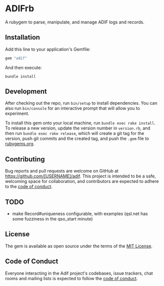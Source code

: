 # ADIFrb

A rubygem to parse, manipulate, and manage ADIF logs and records.

## Installation

Add this line to your application's Gemfile:

```ruby
gem "adif"
```

And then execute:

```
bundle install
```

## Development

After checking out the repo, run `bin/setup` to install dependencies. You can also run `bin/console` for an interactive prompt that will allow you to experiment.

To install this gem onto your local machine, run `bundle exec rake install`. To release a new version, update the version number in `version.rb`, and then run `bundle exec rake release`, which will create a git tag for the version, push git commits and the created tag, and push the `.gem` file to [rubygems.org](https://rubygems.org).

## Contributing

Bug reports and pull requests are welcome on GitHub at https://github.com/[USERNAME]/adif. This project is intended to be a safe, welcoming space for collaboration, and contributors are expected to adhere to the [code of conduct](https://github.com/[USERNAME]/adif/blob/main/CODE_OF_CONDUCT.md).

## TODO

- make Record#uniqueness configurable, with examples (qsl.net has some fuzziness in the qso_start minute)

## License

The gem is available as open source under the terms of the [MIT License](https://opensource.org/licenses/MIT).

## Code of Conduct

Everyone interacting in the Adif project's codebases, issue trackers, chat rooms and mailing lists is expected to follow the [code of conduct](https://github.com/[USERNAME]/adif/blob/main/CODE_OF_CONDUCT.md).
